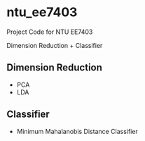 # ntu_ee7403
Project Code for NTU EE7403

Dimension Reduction + Classifier

## Dimension Reduction

* PCA
* LDA

## Classifier

* Minimum Mahalanobis Distance Classifier
